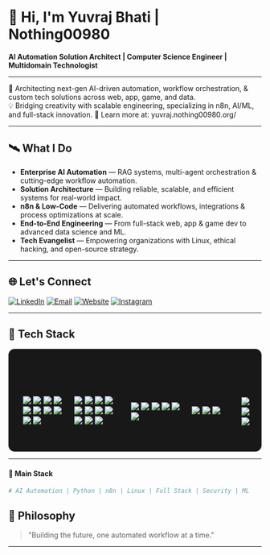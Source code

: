 # 👋 Hi, I'm Yuvraj Bhati | Nothing00980

<span align="left">

**AI Automation Solution Architect | Computer Science Engineer | Multidomain Technologist**

---

🚀 Architecting next-gen AI-driven automation, workflow orchestration, & custom tech solutions across web, app, game, and data.  
💡 Bridging creativity with scalable engineering, specializing in n8n, AI/ML, and full-stack innovation.
📎 Learn more at: yuvraj.nothing00980.org/

---

## 🛰️ What I Do

- **Enterprise AI Automation** — RAG systems, multi-agent orchestration & cutting-edge workflow automation.
- **Solution Architecture** — Building reliable, scalable, and efficient systems for real-world impact.
- **n8n & Low-Code** — Delivering automated workflows, integrations & process optimizations at scale.
- **End-to-End Engineering** — From full-stack web, app & game dev to advanced data science and ML.
- **Tech Evangelist** — Empowering organizations with Linux, ethical hacking, and open-source strategy.

---

## 🌐 Let's Connect

[![LinkedIn](https://img.shields.io/badge/LinkedIn-0A66C2?style=for-the-badge&logo=linkedin&logoColor=white)](https://www.linkedin.com/in/yuvraj-bhati-278833252?utm_source=share&utm_campaign=share_via&utm_content=profile&utm_medium=android_app )
[![Email](https://img.shields.io/badge/Email-D14836?style=for-the-badge&logo=gmail&logoColor=white)](mailto:yuvrajbhati00980@gmail.com)
[![Website](https://img.shields.io/badge/Portfolio-171515?style=for-the-badge&logo=github&logoColor=white)](https://yuvraj.nothing00980.org/)
[![Instagram](https://img.shields.io/badge/Instagram-E4405F?style=for-the-badge&logo=instagram&logoColor=white)](https://www.instagram.com/yuvrraj_bhati001?utm_source=qr&igsh=MWR1bTE0cmYydzV3dg==)



---

## 🖤 Tech Stack

<div align="center" style="background:#181818; padding: 20px; border-radius: 12px; border: 1px solid #222;">

<table>
  <tr>
    <td align="center"><b>Languages</b></td>
    <td align="center"><b>Frameworks & Libraries</b></td>
    <td align="center"><b>Technologies</b></td>
    <td align="center"><b>Databases</b></td>
    <td align="center"><b>Design Tools</b></td>
    <td align="center"><b>Dev Tools</b></td>
  </tr>
  <tr>
    <td>
      <img src="https://img.shields.io/badge/Python-181818?style=for-the-badge&logo=python&logoColor=ffdd54"/>
      <img src="https://img.shields.io/badge/Java-181818?style=for-the-badge&logo=java&logoColor=ED8B00"/>
      <img src="https://img.shields.io/badge/C++-181818?style=for-the-badge&logo=c%2B%2B&logoColor=white"/>
      <img src="https://img.shields.io/badge/C%23-181818?style=for-the-badge&logo=c-sharp&logoColor=white"/>
      <img src="https://img.shields.io/badge/JavaScript-181818?style=for-the-badge&logo=javascript&logoColor=F7DF1E"/>
      <img src="https://img.shields.io/badge/Dart-181818?style=for-the-badge&logo=dart&logoColor=0175C2"/>
      <img src="https://img.shields.io/badge/Kotlin-181818?style=for-the-badge&logo=kotlin&logoColor=white"/>
      <img src="https://img.shields.io/badge/PHP-181818?style=for-the-badge&logo=php&logoColor=white"/>
      <img src="https://img.shields.io/badge/HTML5-181818?style=for-the-badge&logo=html5&logoColor=E34F26"/>
      <img src="https://img.shields.io/badge/CSS3-181818?style=for-the-badge&logo=css3&logoColor=1572B6"/>
    </td>
    <td>
      <img src="https://img.shields.io/badge/Flutter-181818?style=for-the-badge&logo=flutter&logoColor=white"/>
      <img src="https://img.shields.io/badge/Unity-181818?style=for-the-badge&logo=unity&logoColor=white"/>
      <img src="https://img.shields.io/badge/React-181818?style=for-the-badge&logo=react&logoColor=61DAFB"/>
      <img src="https://img.shields.io/badge/React%20Native-181818?style=for-the-badge&logo=react&logoColor=61DAFB"/>
      <img src="https://img.shields.io/badge/Node.js-181818?style=for-the-badge&logo=node.js&logoColor=6DA55F"/>
      <img src="https://img.shields.io/badge/Express.js-181818?style=for-the-badge&logo=express&logoColor=white"/>
      <img src="https://img.shields.io/badge/Django-181818?style=for-the-badge&logo=django&logoColor=white"/>
      <img src="https://img.shields.io/badge/FastAPI-181818?style=for-the-badge&logo=fastapi&logoColor=009688"/>
      <img src="https://img.shields.io/badge/Android%20Studio-181818?style=for-the-badge&logo=androidstudio&logoColor=3DDC84"/>
      <img src="https://img.shields.io/badge/Apache-181818?style=for-the-badge&logo=apache&logoColor=white"/>
      <img src="https://img.shields.io/badge/n8n-181818?style=for-the-badge&logo=n8n&logoColor=fb651e"/>
    </td>
    <td>
      <img src="https://img.shields.io/badge/AR/VR-181818?style=for-the-badge&logoColor=blue"/>
      <img src="https://img.shields.io/badge/Game%20Dev-181818?style=for-the-badge&logo=unity&logoColor=white"/>
      <img src="https://img.shields.io/badge/Mobile%20Dev-181818?style=for-the-badge&logo=android&logoColor=a4c639"/>
      <img src="https://img.shields.io/badge/Full%20Stack%20Dev-181818?style=for-the-badge&logoColor=white"/>
      <img src="https://img.shields.io/badge/API%20Integration-181818?style=for-the-badge&logoColor=orange"/>
      <img src="https://img.shields.io/badge/Database%20Management-181818?style=for-the-badge&logoColor=green"/>
    </td>
    <td>
      <img src="https://img.shields.io/badge/MySQL-181818?style=for-the-badge&logo=mysql&logoColor=white"/>
      <img src="https://img.shields.io/badge/MongoDB-181818?style=for-the-badge&logo=mongodb&logoColor=4ea94b"/>
      <img src="https://img.shields.io/badge/SQLite-181818?style=for-the-badge&logo=sqlite&logoColor=white"/>
    </td>
    <td>
      <img src="https://img.shields.io/badge/Illustrator-181818?style=for-the-badge&logo=adobeillustrator&logoColor=FF9A00"/>
      <img src="https://img.shields.io/badge/InDesign-181818?style=for-the-badge&logo=adobeindesign&logoColor=white"/>
      <img src="https://img.shields.io/badge/Photoshop-181818?style=for-the-badge&logo=adobephotoshop&logoColor=31A8FF"/>
      <img src="https://img.shields.io/badge/Aseprite-181818?style=for-the-badge&logo=Aseprite&logoColor=7D929E"/>
      <img src="https://img.shields.io/badge/Blender-181818?style=for-the-badge&logo=blender&logoColor=F5792A"/>
    </td>
    <td>
      <img src="https://img.shields.io/badge/Git-181818?style=for-the-badge&logo=git&logoColor=F05032"/>
      <img src="https://img.shields.io/badge/VS%20Code-181818?style=for-the-badge&logo=visualstudiocode&logoColor=007ACC"/>
      <img src="https://img.shields.io/badge/Android%20Studio-181818?style=for-the-badge&logo=androidstudio&logoColor=3DDC84"/>
      <img src="https://img.shields.io/badge/Unity%20Editor-181818?style=for-the-badge&logo=unity&logoColor=white"/>
      <img src="https://img.shields.io/badge/Linux-181818?style=for-the-badge&logo=linux&logoColor=FCC624"/>
      <img src="https://img.shields.io/badge/CMake-181818?style=for-the-badge&logo=cmake&logoColor=white"/>
      <img src="https://img.shields.io/badge/Postman-181818?style=for-the-badge&logo=postman&logoColor=FF6C37"/>
    </td>
  </tr>
</table>

</div>


---

#### 🦾 Main Stack

```bash
# AI Automation | Python | n8n | Linux | Full Stack | Security | ML
```

## 📝 Philosophy

> "Building the future, one automated workflow at a time."

---
